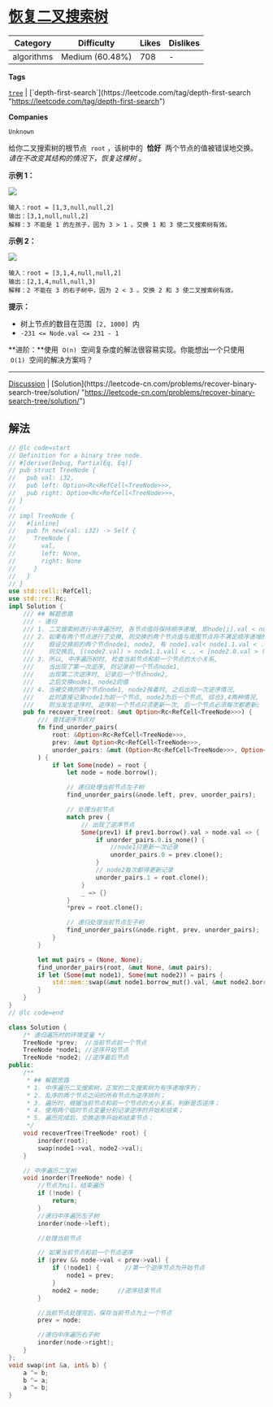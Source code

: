 # [恢复二叉搜索树](https://leetcode-cn.com/problems/recover-binary-search-tree/description/ "https://leetcode-cn.com/problems/recover-binary-search-tree/description/")

| Category   | Difficulty      | Likes | Dislikes |
| ---------- | --------------- | ----- | -------- |
| algorithms | Medium (60.48%) | 708   | -        |

**Tags**

[`tree`](https://leetcode.com/tag/tree "https://leetcode.com/tag/tree") | [`depth-first-search`](https://leetcode.com/tag/depth-first-search "https://leetcode.com/tag/depth-first-search")

**Companies**

`Unknown`

给你二叉搜索树的根节点  `root` ，该树中的  **恰好**  两个节点的值被错误地交换。_请在不改变其结构的情况下，恢复这棵树_ 。

**示例 1：**

![](https://assets.leetcode.com/uploads/2020/10/28/recover1.jpg)

```
输入：root = [1,3,null,null,2]
输出：[3,1,null,null,2]
解释：3 不能是 1 的左孩子，因为 3 > 1 。交换 1 和 3 使二叉搜索树有效。
```

**示例 2：**

![](https://assets.leetcode.com/uploads/2020/10/28/recover2.jpg)

```
输入：root = [3,1,4,null,null,2]
输出：[2,1,4,null,null,3]
解释：2 不能在 3 的右子树中，因为 2 < 3 。交换 2 和 3 使二叉搜索树有效。
```

**提示：**

- 树上节点的数目在范围  `[2, 1000]`  内
- `-231 <= Node.val <= 231 - 1`

**进阶：**使用  `O(n)`  空间复杂度的解法很容易实现。你能想出一个只使用  `O(1)`  空间的解决方案吗？

---

[Discussion](https://leetcode-cn.com/problems/recover-binary-search-tree/comments/ "https://leetcode-cn.com/problems/recover-binary-search-tree/comments/") | [Solution](https://leetcode-cn.com/problems/recover-binary-search-tree/solution/ "https://leetcode-cn.com/problems/recover-binary-search-tree/solution/")

## 解法

```rust
// @lc code=start
// Definition for a binary tree node.
// #[derive(Debug, PartialEq, Eq)]
// pub struct TreeNode {
//   pub val: i32,
//   pub left: Option<Rc<RefCell<TreeNode>>>,
//   pub right: Option<Rc<RefCell<TreeNode>>>,
// }
//
// impl TreeNode {
//   #[inline]
//   pub fn new(val: i32) -> Self {
//     TreeNode {
//       val,
//       left: None,
//       right: None
//     }
//   }
// }
use std::cell::RefCell;
use std::rc::Rc;
impl Solution {
    /// ## 解题思路
    /// - 递归
    /// 1. 二叉搜索树进行中序遍历时, 各节点值将保持顺序递增, 即node[i].val < node[i+1].val;
    /// 2. 如果有两个节点进行了交换, 则交换的两个节点值与周围节点将不满足顺序递增的关系;
    ///    假设交换前的两个节点node1, node2, 有 node1.val< node1.1.val < .. < node2.0.val < node2.val,
    ///    则交换后, [(node2.val) > node1.1.val] < .. < [node2.0.val > (node1.val)]
    /// 3. 所以, 中序遍历树时, 检查当前节点和前一个节点的大小关系,
    ///    当出现了第一次逆序, 则记录前一个节点node1,
    ///    出现第二次逆序时, 记录后一个节点node2,
    ///    之后交换node1, node2的值
    /// 4. 当被交换的两个节点node1, node2挨着时, 之后出现一次逆序情况,
    ///    此时直接记录node1为前一个节点, node2为后一个节点, 综合3,4两种情况,
    ///    则当发生逆序时, 逆序前一个节点只须更新一次, 后一个节点必须每次都更新;
    pub fn recover_tree(root: &mut Option<Rc<RefCell<TreeNode>>>) {
        /// 查找逆序节点对
        fn find_unorder_pairs(
            root: &Option<Rc<RefCell<TreeNode>>>,
            prev: &mut Option<Rc<RefCell<TreeNode>>>,
            unorder_pairs: &mut (Option<Rc<RefCell<TreeNode>>>, Option<Rc<RefCell<TreeNode>>>),
        ) {
            if let Some(node) = root {
                let node = node.borrow();

                // 递归处理当前节点左子树
                find_unorder_pairs(&node.left, prev, unorder_pairs);

                // 处理当前节点
                match prev {
                    // 出现了逆序节点
                    Some(prev1) if prev1.borrow().val > node.val => {
                        if unorder_pairs.0.is_none() {
                            //node1只更新一次记录
                            unorder_pairs.0 = prev.clone();
                        }
                        // node2每次都得更新记录
                        unorder_pairs.1 = root.clone();
                    }
                    _ => {}
                }
                *prev = root.clone();

                // 递归处理当前节点左子树
                find_unorder_pairs(&node.right, prev, unorder_pairs);
            }
        }

        let mut pairs = (None, None);
        find_unorder_pairs(root, &mut None, &mut pairs);
        if let (Some(mut node1), Some(mut node2)) = pairs {
            std::mem::swap(&mut node1.borrow_mut().val, &mut node2.borrow_mut().val);
        }
    }
}
// @lc code=end
```

```cpp
class Solution {
    /* 递归遍历时的环境变量 */
    TreeNode *prev;  //当前节点前一个节点
    TreeNode *node1; //逆序开始节点
    TreeNode *node2; //逆序最后节点
public:
    /**
     * ## 解题思路
     * 1. 中序遍历二叉搜索树，正常的二叉搜索树为有序递增序列；
     * 2. 乱序的两个节点之间的所有节点为逆序排列；
     * 3. 遍历时，根据当前节点和前一个节点的大小关系，判断是否逆序；
     * 4. 使用两个临时节点变量分别记录逆序的开始和结束；
     * 5. 遍历完成后，交换逆序开始和结束节点；
     */
    void recoverTree(TreeNode* root) {
        inorder(root);
        swap(node1->val, node2->val);
    }

    // 中序遍历二叉树
    void inorder(TreeNode* node) {
        //节点为nil，结束遍历
        if (!node) {
            return;
        }
        //递归中序遍历左子树
        inorder(node->left);

        //处理当前节点

        // 如果当前节点和前一个节点逆序
        if (prev && node->val < prev->val) {
            if (!node1) {       //第一个逆序节点为开始节点
                node1 = prev;
            }
            node2 = node;     //逆序结束节点
        }

        //当前节点处理完后，保存当前节点为上一个节点
        prev = node;

        //递归中序遍历右子树
        inorder(node->right);
    }
};
void swap(int &a, int& b) {
    a ^= b;
    b ^= a;
    a ^= b;
}
```
